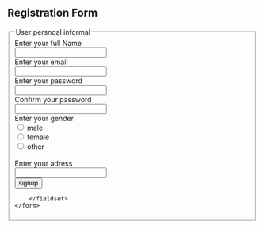<h2>Registration Form</h2>
    <form>
        <fieldset>
            <legend>User persnoal informal</legend>
            <label for="neme">Enter your full Name</label><br>
            <input type="text"><br>
            <label for="email">Enter your email</label><br>
            <input type="text"><br>
            <label for="password">Enter your password</label><br>
            <input type="text"><br>
            <label for="confirm password">Confirm your password</label><br>
            <input type="text"><br>
            <label for="gender">Enter your gender</label><br>
            <input type="radio" name="male" id="gender">
            <label for="male">male</label><br>
            <input type="radio" name="female" id="gender">
            <label for="female">female</label><br>
            <input type="radio" name="other" id="gender">
            <label for="other">other</label><br><br>
            <label for="address">Enter your adress</label><br>
            <input type="text"><br>
            <input type="submit" value="signup">
            

            

        </fieldset>
    </form>
</body>
</html>
